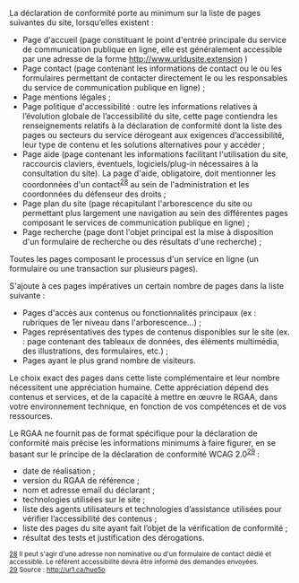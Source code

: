 La déclaration de conformité porte au minimum sur la liste de pages suivantes du site, lorsqu’elles existent :
+ Page d'accueil (page constituant le point d'entrée principale du service de communication publique en ligne, elle est généralement accessible par une adresse de la forme http://www.urldusite.extension )
+ Page contact (page contenant les informations de contact ou le ou les formulaires permettant de contacter directement le ou les responsables du service de communication publique en ligne) ;
+ Page mentions légales ;
+ Page politique d'accessibilité : outre les informations relatives à l’évolution globale de l’accessibilité du site, cette page contiendra les renseignements relatifs à la déclaration de conformité dont la liste des pages ou secteurs du service dérogeant aux exigences d’accessibilité, leur type de contenu et les solutions alternatives pour y accéder ;
+ Page aide (page contenant les informations facilitant l'utilisation du site, raccourcis claviers, éventuels, logiciels/plug-in nécessaires à la consultation du site). La page d'aide, obligatoire, doit mentionner les coordonnées d'un contact<sup id="body-ftn28">[28](#ftn28)</sup> au sein de l'administration et les coordonnées du défenseur des droits ;
+ Page plan du site (page récapitulant l'arborescence du site ou permettant plus largement une navigation au sein des différentes pages composant le services de communication publique en ligne) ;
+ Page recherche (page dont l'objet principal est la mise à disposition d'un formulaire de recherche ou des résultats d'une recherche) ;

Toutes les pages composant le processus d'un service en ligne (un formulaire ou une transaction sur plusieurs pages).

S'ajoute à ces pages impératives un certain nombre de pages dans la liste suivante :
+ Pages d'accès aux contenus ou fonctionnalités principaux (ex : rubriques de 1er niveau dans l'arborescence...) ;
+ Pages représentatives des types de contenus disponibles sur le site (ex. : page contenant des tableaux de données, des éléments multimédia, des illustrations, des formulaires, etc.) ;
+ Pages ayant le plus grand nombre de visiteurs.

Le choix exact des pages dans cette liste complémentaire et leur nombre nécessitent une appréciation humaine. Cette appréciation dépend des contenus et services, et de la capacité à mettre en œuvre le RGAA, dans votre environnement technique, en fonction de vos compétences et de vos ressources.

Le RGAA ne fournit pas de format spécifique pour la déclaration de conformité mais précise les informations minimums à faire figurer, en se basant sur le principe de la déclaration de conformité WCAG 2.0<sup id="body-ftn29">[29](#ftn29)</sup> :
+ date de réalisation ;
+ version du RGAA de référence ;
+ nom et adresse email du déclarant ;
+ technologies utilisées sur le site ;
+ liste des agents utilisateurs et technologies d’assistance utilisées pour vérifier l’accessibilité des contenus ;
+ liste des pages du site ayant fait l’objet de la vérification de conformité ;
+ résultat des tests et justification des dérogations.

<sub id="ftn28">[28](#body-ftn28) Il peut s'agir d'une adresse non nominative ou d'un formulaire de contact dédié et accessible. Le référent accessibilité devra être informé des demandes envoyées.</sub>  
<sub id="ftn29">[29](#body-ftn29) Source : http://ur1.ca/hue5o</sub>  
